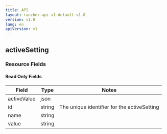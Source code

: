 ```yaml
---
title: API
layout: rancher-api-v1-default-v1.0
version: v1.0
lang: en
apiVersion: v1
---
```


## activeSetting



### Resource Fields


#### Read Only Fields

Field | Type   | Notes
---|---|---
activeValue | json  | 
id | string  | The unique identifier for the activeSetting
name | string  | 
value | string  | 


<br>
